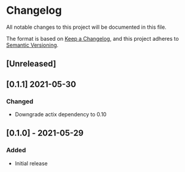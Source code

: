 # Changelog
All notable changes to this project will be documented in this file.

The format is based on [Keep a Changelog](https://keepachangelog.com/en/1.0.0/),
and this project adheres to [Semantic Versioning](https://semver.org/spec/v2.0.0.html).

## [Unreleased]

## [0.1.1] 2021-05-30
### Changed
- Downgrade actix dependency to 0.10

## [0.1.0] - 2021-05-29
### Added
- Initial release

